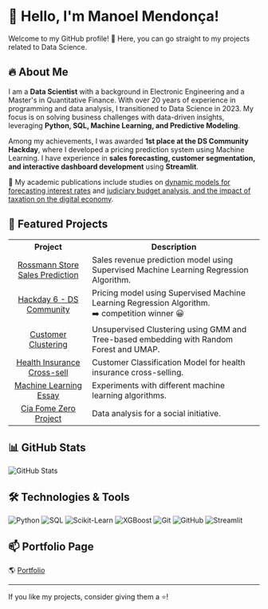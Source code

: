 
# 👋 Hello, I'm Manoel Mendonça!

Welcome to my GitHub profile! 🚀 Here, you can go straight to my projects related to Data Science.

## 🔥 About Me

I am a **Data Scientist** with a background in Electronic Engineering and a Master's in Quantitative Finance. With over 20 years of experience in programming and data analysis, I transitioned to Data Science in 2023. My focus is on solving business challenges with data-driven insights, leveraging **Python, SQL, Machine Learning, and Predictive Modeling**.

Among my achievements, I was awarded **1st place at the DS Community Hackday**, where I developed a pricing prediction system using Machine Learning. I have experience in **sales forecasting, customer segmentation, and interactive dashboard development** using **Streamlit**.

📌 My academic publications include studies on <a href="https://menezes.mendonca.nom.br/financas/ucd%202010%20finaldissertation%20m.mendonca.pdf">dynamic models for forecasting interest rates</a> and <a href="https://menezes.mendonca.nom.br/direito/uff%202022%20tcc%20-%20m.mendonca.pdf">judiciary budget analysis, and the impact of taxation on the digital economy</a>.

## 🚀 Featured Projects

<table align="center">
    <tr>
      <th align="center">Project</th>
      <th align="center">Description</th>
    </tr>
    <tr>
      <td align="center"><a href="https://github.com/manoelmendonca/rossmann_project/blob/main/README-EN.md">Rossmann Store Sales Prediction</a></td>
      <td align="left">Sales revenue prediction model using Supervised Machine Learning Regression Algorithm.</td>
    </tr>
    <tr>
      <td align="center"><a href="https://github.com/manoelmendonca/hackday_6_cds_2023/blob/main/README-EN.md">Hackday 6 - DS Community</a></td>
      <td align="left">Pricing model using Supervised Machine Learning Regression Algorithm.<br>➡️ competition winner 😀</td>
    </tr>
    <tr>
      <td align="center"><a href="https://github.com/manoelmendonca/customers_clustering/blob/main/README-en.md">Customer Clustering</a></td>
      <td align="left">Unsupervised Clustering using GMM and Tree-based embedding with Random Forest and UMAP.</td>
    </tr>
    <tr>
      <td align="center"><a href="https://github.com/manoelmendonca/health_insurance/blob/main/README-en.md">Health Insurance Cross-sell</a></td>
      <td align="left">Customer Classification Model for health insurance cross-selling.</td>
    </tr>
    <tr>
      <td align="center"><a href="https://github.com/manoelmendonca/Ensaio-de-Machine-Learning">Machine Learning Essay</a></td>
      <td align="left">Experiments with different machine learning algorithms.</td>
    </tr>
    <tr>
      <td align="center"><a href="https://github.com/manoelmendonca/Projeto-Cia-Fome-Zero">Cia Fome Zero Project</a></td>
      <td align="left">Data analysis for a social initiative.</td>
    </tr>
</table>


## 📊 GitHub Stats

![GitHub Stats](https://github-readme-stats.vercel.app/api?username=manoelmendonca&show_icons=true&theme=dark)

## 🛠️ Technologies & Tools

![Python](https://img.shields.io/badge/Python-3776AB?style=for-the-badge&logo=python&logoColor=white)
![SQL](https://img.shields.io/badge/SQL-003B57?style=for-the-badge&logo=postgresql&logoColor=white)
![Scikit-Learn](https://img.shields.io/badge/Scikit--Learn-F7931E?style=for-the-badge&logo=scikitlearn&logoColor=white)
![XGBoost](https://img.shields.io/badge/XGBoost-AA2C48?style=for-the-badge&logo=xgboost&logoColor=white)
![Git](https://img.shields.io/badge/Git-F05032?style=for-the-badge&logo=git&logoColor=white)
![GitHub](https://img.shields.io/badge/GitHub-181717?style=for-the-badge&logo=github&logoColor=white)
![Streamlit](https://img.shields.io/badge/Streamlit-FF4B4B?style=for-the-badge&logo=streamlit&logoColor=white)

## 📫 Portfolio Page

🌎 [Portfolio](http://menezes.mendonca.nom.br)



---

If you like my projects, consider giving them a ⭐!
